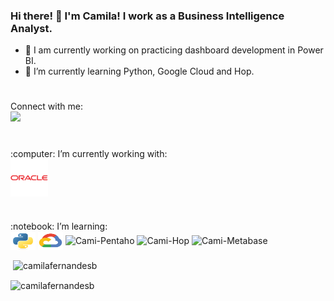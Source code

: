 ### Hi there! 👋 I'm Camila! I work as a Business Intelligence Analyst.

<!--
**camilafernandesb/camilafernandesb** is a ✨ _special_ ✨ repository because its `README.md` (this file) appears on your GitHub profile.

Here are some ideas to get you started:

- 🔭 I’m currently working on ...
- 🌱 I’m currently learning ...
- 👯 I’m looking to collaborate on ...
- 🤔 I’m looking for help with ...
- 💬 Ask me about ...
- 📫 How to reach me: ...
- 😄 Pronouns: ...
- ⚡ Fun fact: ...
-->
- 🔭 I am currently working on practicing dashboard development in Power BI. 
- 🌱 I’m currently learning Python, Google Cloud and Hop.
#
<div>
Connect with me:  <br>
 <a href="https://www.linkedin.com/in/camilafernandesb" target="_blank"><img src="https://img.shields.io/badge/-LinkedIn-%230077B5?style=for-the-badge&logo=linkedin&logoColor=white" target="_blank"></a> 
  </div> 

#
<div style="display: inline_block">
:computer: I’m currently working with: <br>        
  <img align="center" alt="Cami-Oracle" height="60" width="60" src="https://github.com/devicons/devicon/blob/master/icons/oracle/oracle-original.svg">

</div>

#
<div style="display: inline_block">
 :notebook: I’m learning: <br>        
  <img align="center" alt="Cami-Python" height="30" width="40" src="https://raw.githubusercontent.com/devicons/devicon/master/icons/python/python-original.svg">
  <img align="center" alt="Cami-GCP" height="30" width="40" src="https://github.com/devicons/devicon/blob/master/icons/googlecloud/googlecloud-original.svg">
  <img align="center" alt="Cami-Pentaho" height="35" width="80" src= "https://seeklogo.com/images/P/pentaho-logo-062C78B662-seeklogo.com.png">
  <img align="center" alt="Cami-Hop" height="30" width="40" src= "https://github.com/camilafernandesb/camilafernandesb/assets/159020999/bef25bf5-bf85-4053-894d-44f09c633b6d">
  <img align="center" alt="Cami-Metabase" height="60" width="90" src= "https://www.vectorlogo.zone/logos/metabase/metabase-ar21.svg">

</div>
<!--

<p><img align="left" src="https://github-readme-stats.vercel.app/api/top-langs?username=camilafernandesb&show_icons=true&locale=en&layout=compact" alt="camilafernandesb" /></p>
-->
<div style="display: inline_block">
<p>&nbsp;<img align="center" src="https://github-readme-stats.vercel.app/api?username=camilafernandesb&show_icons=true&locale=en" alt="camilafernandesb" /></p>
</div>
<div style="display: inline_block">
<p><img align="center" src="https://github-readme-streak-stats.herokuapp.com/?user=camilafernandesb&" alt="camilafernandesb" /></p>

 </div>

